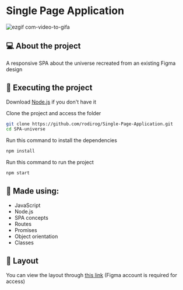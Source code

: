 # Single Page Application
![ezgif com-video-to-gifa](https://github.com/rodirog/Single-Page-Application/assets/101756238/f8b85901-ccfa-4fe1-9673-ffd98c1b378f)


## 💻 About the project
A responsive SPA about the universe recreated from an existing Figma design

## 🚀 Executing the project
Download [Node.js](https://nodejs.org/en) if you don't have it

Clone the project and access the folder

```bash
git clone https://github.com/rodirog/Single-Page-Application.git
cd SPA-universe
```

Run this command to install the dependencies
```bash
npm install
```

Run this command to run the project
```bash
npm start
```

## 🧪 Made using:

- JavaScript
- Node.js
- SPA concepts
- Routes
- Promises
- Object orientation
- Classes

## 🔖 Layout
You can view the layout through [this link](https://www.figma.com/file/m8zp3mtxvwyTGQs69nIFM8/%5BDesafios-Explorer%5D-SPA-Universe/duplicate) (Figma account is required for access)
